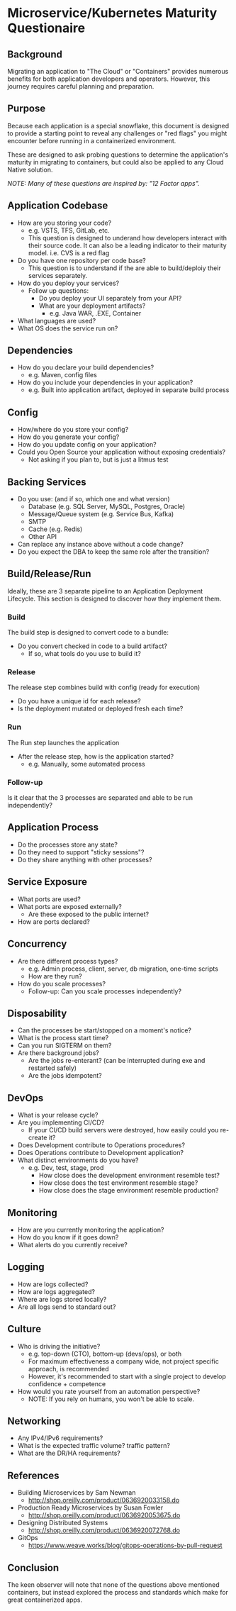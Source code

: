 # Microservice/Kubernetes Maturity Questionaire

## Background

Migrating an application to "The Cloud" or "Containers" provides numerous benefits for both application developers and operators.  However, this journey requires careful planning and preparation.

## Purpose

Because each application is a special snowflake, this document is designed to provide a starting point to reveal any challenges or "red flags" you might encounter before running in a containerized environment.

These are designed to ask probing questions to determine the application's maturity in migrating to containers, but could also be applied to any Cloud Native solution.

_NOTE: Many of these questions are inspired by: "12 Factor apps"._

## Application Codebase

* How are you storing your code?
  * e.g. VSTS, TFS, GitLab, etc.
  * This question is designed to underand how developers interact with their source code.  It can also be a leading indicator to their maturity model.  i.e. CVS is a red flag
* Do you have one repository per code base?
  * This question is to understand if the are able to build/deploiy their services separately.
* How do you deploy your services?
  * Follow up questions:
    * Do you deploy your UI separately from your API?
    * What are your deployment artifacts?
      * e.g. Java WAR, .EXE, Container
* What languages are used?
* What OS does the service run on?

## Dependencies

* How do you declare your build dependencies?
  * e.g. Maven, config files
* How do you include your dependencies in your application?
  * e.g. Built into application artifact, deployed in separate build process

## Config

* How/where do you store your config?
* How do you generate your config?
* How do you update config on your application?
* Could you Open Source your application without exposing credentials?
  * Not asking if you plan to, but is just a litmus test

## Backing Services

* Do you use: (and if so, which one and what version)
  * Database (e.g. SQL Server, MySQL, Postgres, Oracle)
  * Message/Queue system (e.g. Service Bus, Kafka)
  * SMTP
  * Cache (e.g. Redis)
  * Other API
* Can replace any instance above without a code change?
* Do you expect the DBA to keep the same role after the transition?

## Build/Release/Run

Ideally, these are 3 separate pipeline to an Application Deployment Lifecycle.  This section is designed to discover how they implement them.

### Build

The build step is designed to convert code to a bundle:

* Do you convert checked in code to a build artifact?
  * If so, what tools do you use to build it?

### Release

The release step combines build with config (ready for execution)

* Do you have a unique id for each release?
* Is the deployment mutated or deployed fresh each time?

### Run

The Run step launches the application

* After the release step, how is the application started?
  * e.g. Manually, some automated process

### Follow-up

Is it clear that the 3 processes are separated and able to be run independently?

## Application Process

* Do the processes store any state?
* Do they need to support "sticky sessions"?
* Do they share anything with other processes?

## Service Exposure

* What ports are used?
* What ports are exposed externally?
  * Are these exposed to the public internet?
* How are ports declared?

## Concurrency

* Are there different process types?
  * e.g. Admin process, client, server, db migration, one-time scripts
  * How are they run?
* How do you scale processes?
  * Follow-up:  Can you scale processes independently?

## Disposability

* Can the processes be start/stopped on a moment's notice?
* What is the process start time?
* Can you run SIGTERM on them?
* Are there background jobs?
  * Are the jobs re-enterant? (can be interrupted during exe and restarted safely)
  * Are the jobs idempotent?

## DevOps

* What is your release cycle?
* Are you implementing CI/CD?
  * If your CI/CD build servers were destroyed, how easily could you re-create it?
* Does Development contribute to Operations procedures?
* Does Operations contribute to Development application?
* What distinct environments do you have?
  * e.g. Dev, test, stage, prod
    * How close does the development environment resemble test?
    * How close does the test environment resemble stage?
    * How close does the stage environment resemble production?

## Monitoring

* How are you currently monitoring the application?
* How do you know if it goes down?
* What alerts do you currently receive?

## Logging

* How are logs collected?
* How are logs aggregated?
* Where are logs stored locally?
* Are all logs send to standard out?

## Culture

* Who is driving the initiative?
  * e.g. top-down (CTO), bottom-up (devs/ops), or both
  * For maximum effectiveness a company wide, not project specific approach, is recommended
  * However, it's recommended to start with a single project to develop confidence + competence
* How would you rate yourself from an automation perspective?
  * NOTE: If you rely on humans, you won't be able to scale.

## Networking

* Any IPv4/IPv6 requirements?
* What is the expected traffic volume? traffic pattern?
* What are the DR/HA requirements?

## References

* Building Microservices by Sam Newman
  * http://shop.oreilly.com/product/0636920033158.do
* Production Ready Microservices by Susan Fowler
  * http://shop.oreilly.com/product/0636920053675.do
* Designing Distributed Systems
  * http://shop.oreilly.com/product/0636920072768.do
* GitOps
  * https://www.weave.works/blog/gitops-operations-by-pull-request

## Conclusion

The keen observer will note that none of the questions above mentioned containers, but instead explored the process and standards which make for great containerized apps.